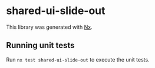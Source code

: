 # shared-ui-slide-out

This library was generated with [Nx](https://nx.dev).

## Running unit tests

Run `nx test shared-ui-slide-out` to execute the unit tests.
